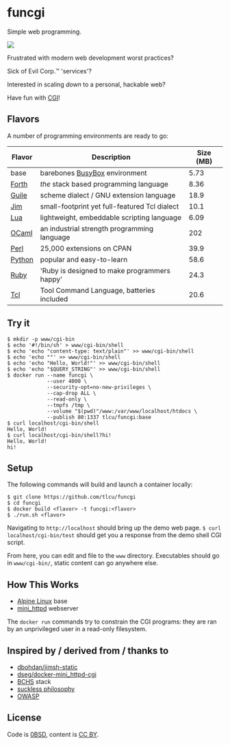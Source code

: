 # funcgi

Simple web programming.

![](https://upload.wikimedia.org/wikipedia/en/c/cd/CGIlogo.gif)

Frustrated with modern web development worst practices?

Sick of Evil Corp.™ 'services'?

Interested in scaling _down_ to a personal, hackable web?

Have fun with [CGI]!

## Flavors

A number of programming environments are ready to go:

| Flavor   | Description                                   | Size (MB) |
| ---------| --------------------------------------------- | --------- |
| base     | barebones [BusyBox] environment               | 5.73      |
| [Forth]  | _the_ stack based programming language        | 8.36      |
| [Guile]  | scheme dialect / GNU extension language       | 18.9      |
| [Jim]    | small-footprint yet full-featured Tcl dialect | 10.1      |
| [Lua]    | lightweight, embeddable scripting language    | 6.09      |
| [OCaml]  | an industrial strength programming language   | 202       |
| [Perl]   | 25,000 extensions on CPAN                     | 39.9      |
| [Python] | popular and easy-to-learn                     | 58.6      |
| [Ruby]   | 'Ruby is designed to make programmers happy'  | 24.3      |
| [Tcl]    | Tool Command Language, batteries included     | 20.6      |

## Try it

```
$ mkdir -p www/cgi-bin
$ echo '#!/bin/sh' > www/cgi-bin/shell
$ echo 'echo "content-type: text/plain"' >> www/cgi-bin/shell
$ echo 'echo ""' >> www/cgi-bin/shell
$ echo 'echo "Hello, World!"' >> www/cgi-bin/shell
$ echo 'echo "$QUERY_STRING"' >> www/cgi-bin/shell
$ docker run --name funcgi \
             --user 4000 \
             --security-opt=no-new-privileges \
             --cap-drop ALL \
             --read-only \
             --tmpfs /tmp \
             --volume "$(pwd)"/www:/var/www/localhost/htdocs \
             --publish 80:1337 tlcu/funcgi:base
$ curl localhost/cgi-bin/shell
Hello, World!
$ curl localhost/cgi-bin/shell?hi!
Hello, World!
hi!
```

## Setup

The following commands will build and launch a container locally:

```
$ git clone https://github.com/tlcu/funcgi
$ cd funcgi
$ docker build <flavor> -t funcgi:<flavor>
$ ./run.sh <flavor>
```

Navigating to `http://localhost` should bring up the demo web page.
`$ curl localhost/cgi-bin/test` should get you a response from the
demo shell CGI script.

From here, you can edit and file to the `www` directory.
Executables should go in `www/cgi-bin/`, static content can
go anywhere else.

## How This Works

* [Alpine Linux] base
* [mini_httpd] webserver

The `docker run` commands try to constrain the CGI programs:
they are ran by an unprivileged user in a read-only filesystem.

## Inspired by / derived from / thanks to

* [dbohdan/jimsh-static]
* [dseg/docker-mini_httpd-cgi]
* [BCHS] stack
* [suckless philosophy]
* [OWASP]

## License

Code is [0BSD], content is [CC BY].

[0BSD]: https://tldrlegal.com/license/bsd-0-clause-license
[OWASP]: https://github.com/OWASP/CheatSheetSeries/blob/master/cheatsheets/Docker_Security_Cheat_Sheet.md
[Alpine Linux]: https://alpinelinux.org/
[BCHS]: https://learnbchs.org/
[BusyBox]: https://www.busybox.net/
[CC BY]: https://tldrlegal.com/license/creative-commons-attribution-4.0-international-(cc-by-4)
[CGI]: https://tools.ietf.org/html/rfc3875
[dbohdan/jimsh-static]: https://github.com/dbohdan/jimsh-static
[dseg/docker-mini_httpd-cgi]: https://github.com/dseg/docker-mini_httpd-cgi
[Forth]: https://en.wikipedia.org/wiki/Forth_(programming_language)
[Guile]: https://www.gnu.org/software/guile/
[Jim]: http://jim.tcl.tk/
[Lua]: https://www.lua.org/
[mini_httpd]: https://www.acme.com/software/mini_httpd/
[OCaml]: https://ocaml.org/
[Perl]: https://www.perl.org/
[Python]: https://www.python.org/
[Ruby]: https://www.artima.com/intv/ruby.html
[suckless philosophy]: https://suckless.org/philosophy/
[Tcl]: https://en.wikipedia.org/wiki/Tcl
